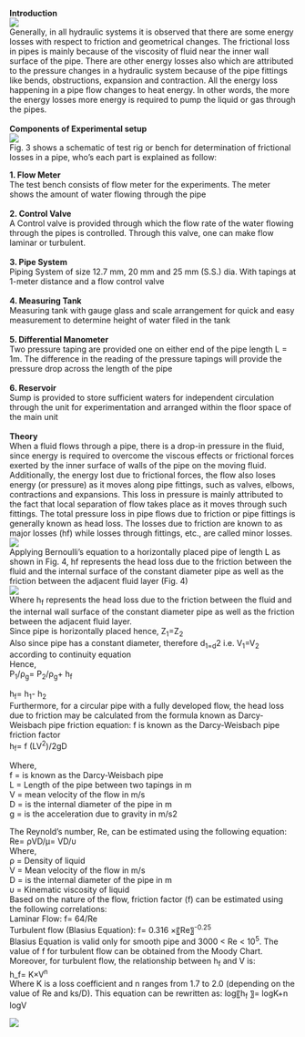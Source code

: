<b>Introduction</b><br>
<image src="images/image1.PNG"><br>
Generally, in all hydraulic systems it is observed that there are some energy losses with respect to friction and geometrical changes. The frictional loss in pipes is mainly because of the viscosity of fluid near the inner wall surface of the pipe. There are other energy losses also which are attributed to the pressure changes in a hydraulic system because of the pipe fittings like bends, obstructions, expansion and contraction. All the energy loss happening in a pipe flow changes to heat energy. In other words, the more the energy losses more energy is required to pump the liquid or gas through the pipes.<br><br>
<b>Components of Experimental setup</b><br>
<image src="images/image2.png"><br>
Fig. 3 shows a schematic of test rig or bench for determination of frictional losses in a pipe, who’s each part is explained as follow: <br>
                    					
<b>1. Flow Meter</b><br>
The test bench consists of flow meter for the experiments. The meter shows the amount of water flowing through the pipe<br><br>
<b>2. Control Valve </b><br>
A Control valve is provided through which the flow rate of the water flowing through the pipes is controlled. Through this valve, one can make flow laminar or turbulent.<br><br>
<b>3. Pipe System </b><br>
Piping System of size 12.7 mm, 20 mm and 25 mm (S.S.) dia. With tapings at 1-meter distance and a flow control valve<br><br>
<b>4. Measuring Tank</b><br>
Measuring tank with gauge glass and scale arrangement for quick and easy measurement to determine height of water filed in the tank<br><br>
<b>5. Differential Manometer</b> <br>
Two pressure taping are provided one on either end of the pipe length L = 1m. The difference in the reading of the pressure tapings will provide the pressure drop across the length of the pipe<br><br>
<b>6. Reservoir</b> <br> 
Sump is provided to store sufficient waters for independent circulation through the unit for experimentation and arranged within the floor space of the main unit<br><br>
<b>Theory</b><br>
When a fluid flows through a pipe, there is a drop-in pressure in the fluid, since energy is required to overcome the viscous effects or frictional forces exerted by the inner surface of walls of the pipe on the moving fluid. Additionally, the energy lost due to frictional forces, the flow also loses energy (or pressure) as it moves along pipe fittings, such as valves, elbows, contractions and expansions. This loss in pressure is mainly attributed to the fact that local separation of flow takes place as it moves through such fittings. The total pressure loss in pipe flows due to friction or pipe fittings is generally known as head loss. The losses due to friction are known to as major losses (hf) while losses through fittings, etc., are called minor losses.<br> 
<image src="images/image3.png"><br>
Applying Bernoulli’s equation to a horizontally placed pipe of length L as shown in Fig. 4, hf represents the head loss due to the friction between the fluid and the internal surface of the constant diameter pipe as well as the friction between the adjacent fluid layer (Fig. 4)<br>
<image src="images/image4.png"><br>
Where h<sub>f</sub> represents the head loss due to the friction between the fluid and the internal wall surface of the constant diameter pipe as well as the friction between the adjacent fluid layer. <br>
Since pipe is horizontally placed hence,   Z<sub>1</sub>=Z<sub>2</sub><br>
Also since pipe has a constant diameter, therefore d<sub>1=d</sub>2 i.e. V<sub>1</sub>=V<sub>2</sub> according to continuity equation<br>
Hence, <br>
P<sub>1</sub>/ρ<sub>g</sub>=  P<sub>2</sub>/ρ<sub>g</sub>+ h<sub>f</sub><br>

h<sub>f</sub>= h<sub>1</sub>- h<sub>2</sub><br>
Furthermore, for a circular pipe with a fully developed flow, the head loss due to friction may be calculated from the formula known as Darcy-Weisbach pipe friction equation: f is known as the Darcy-Weisbach pipe friction factor<br>
h<sub>f</sub>= f (LV<sup>2</sup>)/2gD<br>

Where, <br>
f = is known as the Darcy-Weisbach pipe<br>
L = Length of the pipe between two tapings in m<br>
V = mean velocity of the flow in m/s<br>
D = is the internal diameter of the pipe in m<br>
g = is the acceleration due to gravity in m/s2<br>

The Reynold’s number, Re, can be estimated using the following equation:<br>
Re=  ρVD/μ=  VD/υ<br>
Where,<br>
ρ = Density of liquid<br>
V = Mean velocity of the flow in m/s<br>
D = is the internal diameter of the pipe in m<br>
υ = Kinematic viscosity of liquid<br>
Based on the nature of the flow, friction factor (f) can be estimated using the following correlations:<br>
Laminar Flow:                              			     f=  64/Re<br>
Turbulent flow (Blasius Equation):                              f= 0.316 ×〖Re〗<sup>-0.25</sup><br>
Blasius Equation is valid only for smooth pipe and 3000 < Re < 10<sup>5</sup>. The value of f for turbulent flow can be obtained from the Moody Chart. Moreover, for turbulent flow, the relationship between h<sub>f</sub> and V is:<br>
h_f= K×V<sup>n</sup><br>
Where K is a loss coefficient and n ranges from 1.7 to 2.0 (depending on the value of Re and ks/D). This equation can be rewritten as: 
log⁡〖h<sub>f</sub> 〗=  log⁡K+n log⁡V<br>

<image src="images/image8.png"><br>

